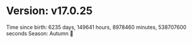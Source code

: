 # Version: v17.0.25
Time since birth: 6235 days, 149641 hours, 8978460 minutes, 538707600 seconds
Season: Autumn 🍁
